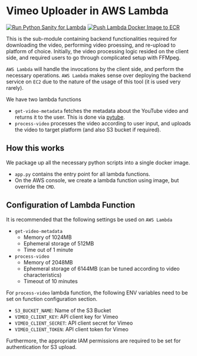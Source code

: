 # Vimeo Uploader in AWS Lambda

[![Run Python Sanity for Lambda](https://github.com/davidjeong/vimeo-uploader/actions/workflows/lambda-python-sanity.yml/badge.svg?branch=main)](https://github.com/davidjeong/vimeo-uploader/actions/workflows/lambda-python-sanity.yml) [![Push Lambda Docker Image to ECR](https://github.com/davidjeong/vimeo-uploader/actions/workflows/lambda-docker-push-ecr.yml/badge.svg?branch=main)](https://github.com/davidjeong/vimeo-uploader/actions/workflows/lambda-docker-push-ecr.yml)

This is the sub-module containing backend functionalities required for downloading the video, performing video proessing,
and re-upload to platform of choice. Initially, the video processing logic resided on the client side,
and required users to go through complicated setup with FFMpeg.

`AWS Lambda` will handle the invocations by the client side, and perform the necessary operations. `AWS Lambda` 
makes sense over deploying the backend service on `EC2` due to the nature of the usage of this tool (it is used very rarely).

We have two lambda functions
- `get-video-metadata` fetches the metadata about the YouTube video and returns it to the user. This is done
via [pytube](https://pytube.io/en/latest/).
- `process-video` processes the video according to user input, and uploads the video to target platform
(and also S3 bucket if required).

## How this works
We package up all the necessary python scripts into a single docker image.
- `app.py` contains the entry point for all lambda functions.
- On the AWS console, we create a lambda function using image, but override the `CMD`.

## Configuration of Lambda Function
It is recommended that the following settings be used on `AWS Lambda`
- `get-video-metadata`
  - Memory of 1024MB
  - Ephemeral storage of 512MB
  - Time out of 1 minute
- `process-video`
  - Memory of 2048MB
  - Ephemeral storage of 6144MB (can be tuned according to video characteristics)
  - Timeout of 10 minutes

For `process-video` lambda function, the following ENV variables need to be set on function configuration section.
- `S3_BUCKET_NAME`: Name of the S3 Bucket
- `VIMEO_CLIENT_KEY`: API client key for Vimeo
- `VIMEO_CLIENT_SECRET`: API client secret for Vimeo
- `VIMEO_CLIENT_TOKEN`: API client token for Vimeo

Furthermore, the appropriate IAM permissions are required to be set for authentication
for S3 upload.
